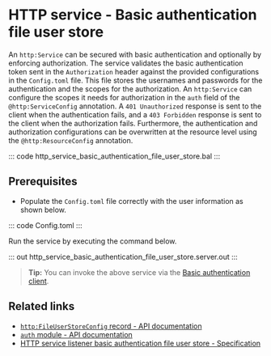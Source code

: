 # HTTP service - Basic authentication file user store

An `http:Service` can be secured with basic authentication and optionally by enforcing authorization. The service validates the basic authentication token sent in the `Authorization` header against the provided configurations in the `Config.toml` file. This file stores the usernames and passwords for the authentication and the scopes for the authorization. An `http:Service` can configure the scopes it needs for authorization in the `auth` field of the `@http:ServiceConfig` annotation. A `401 Unauthorized` response is sent to the client when the authentication fails, and a `403 Forbidden` response is sent to the client when the authorization fails. Furthermore, the authentication and authorization configurations can be overwritten at the resource level using the `@http:ResourceConfig` annotation.

::: code http_service_basic_authentication_file_user_store.bal :::

## Prerequisites
- Populate the `Config.toml` file correctly with the user information as shown below.

::: code Config.toml :::

Run the service by executing the command below.

::: out http_service_basic_authentication_file_user_store.server.out :::

>**Tip:** You can invoke the above service via the [Basic authentication client](/learn/by-example/http-client-basic-authentication).

## Related links
- [`http:FileUserStoreConfig` record - API documentation](https://lib.ballerina.io/ballerina/http/latest/records/FileUserStoreConfig)
- [`auth` module - API documentation](https://lib.ballerina.io/ballerina/auth/latest/)
- [HTTP service listener basic authentication file user store - Specification](/spec/http/#9111-listener---basic-auth---file-user-store)
